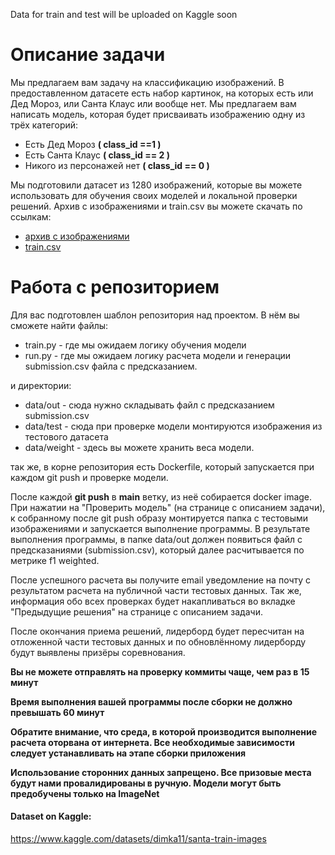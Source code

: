 Data for train and test will be uploaded on Kaggle soon

# Описание задачи
Мы предлагаем вам задачу на классификацию изображений.
В предоставленном датасете есть набор картинок, на которых есть или Дед Мороз, или Санта Клаус или вообще нет.
Мы предлагаем вам написать модель, которая будет присваивать изображению одну из трёх категорий:

- Есть Дед Мороз **( class_id ==1 )**
- Есть Санта Клаус **( class_id == 2 )**
- Никого из персонажей нет **( class_id == 0 )**

Мы подготовили датасет из 1280 изображений, которые вы можете использовать для обучения своих моделей и локальной проверки решений. Архив с изображениями и train.csv вы можете скачать по ссылкам:
- [архив с изображениями](https://contestfiles.s3.eu-central-1.amazonaws.com/nyds/train.zip)
- [train.csv](https://contestfiles.s3.eu-central-1.amazonaws.com/nyds/train.csv)

# Работа с репозиторием
Для вас подготовлен шаблон репозитория над проектом. 
В нём вы сможете найти файлы:
- train.py - где мы ожидаем логику обучения модели
- run.py - где мы ожидаем логику расчета модели и генерации submission.csv  файла с предсказанием.

и директории:
- data/out - сюда нужно складывать файл с предсказанием submission.csv
- data/test - сюда при проверке модели монтируются изображения из тестового датасета
- data/weight - здесь вы можете хранить веса модели.

так же, в корне репозитория есть Dockerfile, который запускается при каждом git push и проверке модели.

После каждой **git push** в **main** ветку, из неё собирается docker image.
При нажатии на "Проверить модель" (на странице с описанием задачи), к собранному после git push образу монтируется папка с тестовыми изображениями и запускается выполнение программы. 
В результате выполнения программы, в папке data/out должен появиться файл с предсказаниями (submission.csv), который далее расчитывается по метрике f1 weighted.

После успешного расчета вы получите email уведомление на почту с результатом расчета на публичной части тестовых данных. Так же, информация обо всех проверках будет накапливаться во вкладке "Предыдущие решения" на странице с описанием задачи.

После окончания приема решений, лидерборд будет пересчитан на отложенной части тестовых данных и по обновлённому лидерборду будут выявлены призёры соревнования.

**Вы не можете отправлять на проверку коммиты чаще, чем раз в 15 минут**

**Время выполнения вашей программы после сборки не должно превышать 60 минут**

**Обратите внимание, что среда, в которой производится выполнение расчета оторвана от интернета. Все необходимые зависимости следует устанавливать на этапе сборки приложения**

**Использование сторонних данных запрещено. Все призовые места будут нами провалидированы в ручную.  Модели могут быть предобучены только на ImageNet**

#### Dataset on Kaggle:

https://www.kaggle.com/datasets/dimka11/santa-train-images
